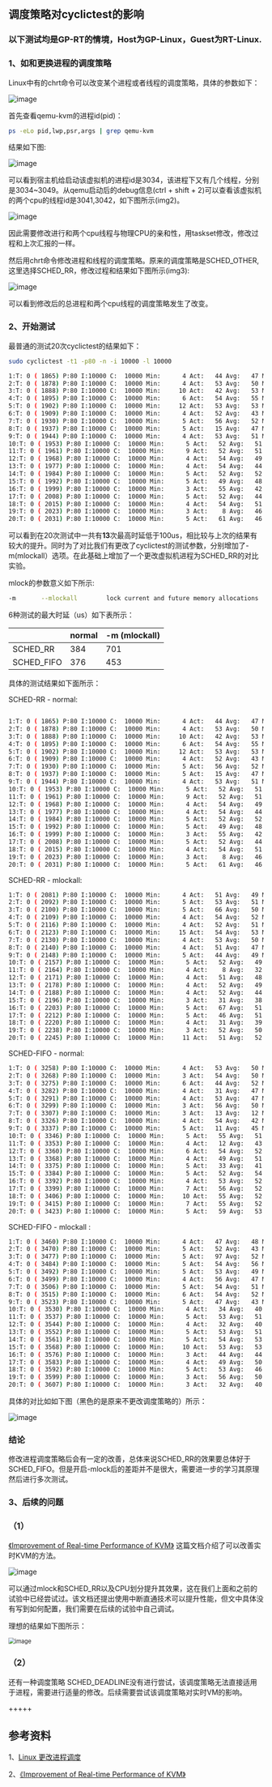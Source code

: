 ## 调度策略对cyclictest的影响

### 以下测试均是GP-RT的情境，Host为GP-Linux，Guest为RT-Linux.

### 1、如和更换进程的调度策略

Linux中有的chrt命令可以改变某个进程或者线程的调度策略，具体的参数如下：

![image](images/chrt_wiki.png)



首先查看qemu-kvm的进程id(pid)：

```bash
ps -eLo pid,lwp,psr,args | grep qemu-kvm
```

结果如下图:

![image](images/img1.png)



可以看到宿主机给启动该虚拟机的进程id是3034，该进程下又有几个线程，分别是3034~3049。从qemu启动后的debug信息(ctrl + shift + 2)可以查看该虚拟机的两个cpu的线程id是3041,3042，如下图所示(img2)。

![image](images/img2.png)

因此需要修改进行和两个cpu线程与物理CPU的亲和性，用taskset修改，修改过程和上次汇报的一样。

然后用chrt命令修改进程和线程的调度策略。原来的调度策略是SCHED_OTHER,这里选择SCHED_RR，修改过程和结果如下图所示(img3):

![image](images/img3.png)



可以看到修改后的总进程和两个cpu线程的调度策略发生了改变。



### 2、开始测试

最普通的测试20次cyclictest的结果如下：

```bash
sudo cyclictest -t1 -p80 -n -i 10000 -l 10000
```

```bash
1:T: 0 ( 1865) P:80 I:10000 C:  10000 Min:      4 Act:   44 Avg:   47 Max:     165
2:T: 0 ( 1878) P:80 I:10000 C:  10000 Min:      4 Act:   53 Avg:   50 Max:     163
3:T: 0 ( 1888) P:80 I:10000 C:  10000 Min:     10 Act:   42 Avg:   53 Max:     207
4:T: 0 ( 1895) P:80 I:10000 C:  10000 Min:      6 Act:   54 Avg:   55 Max:     386
5:T: 0 ( 1902) P:80 I:10000 C:  10000 Min:     12 Act:   53 Avg:   53 Max:     114
6:T: 0 ( 1909) P:80 I:10000 C:  10000 Min:      4 Act:   52 Avg:   43 Max:      83
7:T: 0 ( 1930) P:80 I:10000 C:  10000 Min:      5 Act:   56 Avg:   52 Max:      83
8:T: 0 ( 1937) P:80 I:10000 C:  10000 Min:      5 Act:   15 Avg:   47 Max:     100
9:T: 0 ( 1944) P:80 I:10000 C:  10000 Min:      4 Act:   53 Avg:   51 Max:      86
10:T: 0 ( 1953) P:80 I:10000 C:  10000 Min:      5 Act:   52 Avg:   51 Max:      97
11:T: 0 ( 1961) P:80 I:10000 C:  10000 Min:      9 Act:   52 Avg:   51 Max:      77
12:T: 0 ( 1968) P:80 I:10000 C:  10000 Min:      4 Act:   54 Avg:   49 Max:      71
13:T: 0 ( 1977) P:80 I:10000 C:  10000 Min:      4 Act:   54 Avg:   44 Max:      75
14:T: 0 ( 1984) P:80 I:10000 C:  10000 Min:      5 Act:   52 Avg:   52 Max:      85
15:T: 0 ( 1992) P:80 I:10000 C:  10000 Min:      5 Act:   49 Avg:   48 Max:      87
16:T: 0 ( 1999) P:80 I:10000 C:  10000 Min:      3 Act:   55 Avg:   42 Max:      73
17:T: 0 ( 2008) P:80 I:10000 C:  10000 Min:      5 Act:   52 Avg:   44 Max:      84
18:T: 0 ( 2015) P:80 I:10000 C:  10000 Min:      4 Act:   54 Avg:   51 Max:      91
19:T: 0 ( 2023) P:80 I:10000 C:  10000 Min:      3 Act:    8 Avg:   46 Max:     199
20:T: 0 ( 2031) P:80 I:10000 C:  10000 Min:      5 Act:   61 Avg:   46 Max:     170

```

可以看到在20次测试中一共有<b>13</b>次最高时延低于100us，相比较与上次的结果有较大的提升。同时为了对比我们有更改了cyclictest的测试参数，分别增加了-m(mlockall）选项。在此基础上增加了一个更改虚拟机进程为SCHED_RR的对比实验。

mlock的参数意义如下所示:

```bash
-m       --mlockall        lock current and future memory allocations
```





6种测试的最大时延（us）如下表所示：

|      | normal | -m (mlockall) |
| ---- | ---------------- | ---- |
| SCHED_RR | 384    | 701 |
| SCHED_FIFO | 376    | 453 |

具体的测试结果如下面所示：

SCHED-RR - normal:

```bash

1:T: 0 ( 1865) P:80 I:10000 C:  10000 Min:      4 Act:   44 Avg:   47 Max:     165
2:T: 0 ( 1878) P:80 I:10000 C:  10000 Min:      4 Act:   53 Avg:   50 Max:     163
3:T: 0 ( 1888) P:80 I:10000 C:  10000 Min:     10 Act:   42 Avg:   53 Max:     207
4:T: 0 ( 1895) P:80 I:10000 C:  10000 Min:      6 Act:   54 Avg:   55 Max:     386
5:T: 0 ( 1902) P:80 I:10000 C:  10000 Min:     12 Act:   53 Avg:   53 Max:     114
6:T: 0 ( 1909) P:80 I:10000 C:  10000 Min:      4 Act:   52 Avg:   43 Max:      83
7:T: 0 ( 1930) P:80 I:10000 C:  10000 Min:      5 Act:   56 Avg:   52 Max:      83
8:T: 0 ( 1937) P:80 I:10000 C:  10000 Min:      5 Act:   15 Avg:   47 Max:     100
9:T: 0 ( 1944) P:80 I:10000 C:  10000 Min:      4 Act:   53 Avg:   51 Max:      86
10:T: 0 ( 1953) P:80 I:10000 C:  10000 Min:      5 Act:   52 Avg:   51 Max:      97
11:T: 0 ( 1961) P:80 I:10000 C:  10000 Min:      9 Act:   52 Avg:   51 Max:      77
12:T: 0 ( 1968) P:80 I:10000 C:  10000 Min:      4 Act:   54 Avg:   49 Max:      71
13:T: 0 ( 1977) P:80 I:10000 C:  10000 Min:      4 Act:   54 Avg:   44 Max:      75
14:T: 0 ( 1984) P:80 I:10000 C:  10000 Min:      5 Act:   52 Avg:   52 Max:      85
15:T: 0 ( 1992) P:80 I:10000 C:  10000 Min:      5 Act:   49 Avg:   48 Max:      87
16:T: 0 ( 1999) P:80 I:10000 C:  10000 Min:      3 Act:   55 Avg:   42 Max:      73
17:T: 0 ( 2008) P:80 I:10000 C:  10000 Min:      5 Act:   52 Avg:   44 Max:      84
18:T: 0 ( 2015) P:80 I:10000 C:  10000 Min:      4 Act:   54 Avg:   51 Max:      91
19:T: 0 ( 2023) P:80 I:10000 C:  10000 Min:      3 Act:    8 Avg:   46 Max:     199
20:T: 0 ( 2031) P:80 I:10000 C:  10000 Min:      5 Act:   61 Avg:   46 Max:     170

```

SCHED-RR - mlockall:

```bash
1:T: 0 ( 2081) P:80 I:10000 C:  10000 Min:      4 Act:   51 Avg:   49 Max:     285
2:T: 0 ( 2092) P:80 I:10000 C:  10000 Min:      5 Act:   53 Avg:   51 Max:     213
3:T: 0 ( 2100) P:80 I:10000 C:  10000 Min:      5 Act:   66 Avg:   50 Max:     279
4:T: 0 ( 2109) P:80 I:10000 C:  10000 Min:      4 Act:   54 Avg:   52 Max:     701
5:T: 0 ( 2116) P:80 I:10000 C:  10000 Min:      4 Act:   52 Avg:   51 Max:      69
6:T: 0 ( 2123) P:80 I:10000 C:  10000 Min:     15 Act:   54 Avg:   53 Max:      85
7:T: 0 ( 2130) P:80 I:10000 C:  10000 Min:      4 Act:   53 Avg:   50 Max:     125
8:T: 0 ( 2140) P:80 I:10000 C:  10000 Min:      4 Act:   51 Avg:   47 Max:      87
9:T: 0 ( 2148) P:80 I:10000 C:  10000 Min:      5 Act:   44 Avg:   49 Max:      64
10:T: 0 ( 2157) P:80 I:10000 C:  10000 Min:      5 Act:   52 Avg:   49 Max:      87
11:T: 0 ( 2164) P:80 I:10000 C:  10000 Min:      4 Act:    8 Avg:   32 Max:      72
12:T: 0 ( 2171) P:80 I:10000 C:  10000 Min:      4 Act:   51 Avg:   48 Max:      89
13:T: 0 ( 2178) P:80 I:10000 C:  10000 Min:      4 Act:   52 Avg:   49 Max:      68
14:T: 0 ( 2188) P:80 I:10000 C:  10000 Min:      4 Act:   52 Avg:   44 Max:      83
15:T: 0 ( 2196) P:80 I:10000 C:  10000 Min:      3 Act:   31 Avg:   38 Max:      90
16:T: 0 ( 2203) P:80 I:10000 C:  10000 Min:      5 Act:   67 Avg:   51 Max:      75
17:T: 0 ( 2212) P:80 I:10000 C:  10000 Min:      5 Act:   46 Avg:   51 Max:     100
18:T: 0 ( 2220) P:80 I:10000 C:  10000 Min:      4 Act:   31 Avg:   39 Max:      75
19:T: 0 ( 2238) P:80 I:10000 C:  10000 Min:      3 Act:   52 Avg:   50 Max:      87
20:T: 0 ( 2245) P:80 I:10000 C:  10000 Min:     11 Act:   51 Avg:   52 Max:     152
```

SCHED-FIFO - normal:

```bash
1:T: 0 ( 3258) P:80 I:10000 C:  10000 Min:      4 Act:   53 Avg:   50 Max:      91
2:T: 0 ( 3268) P:80 I:10000 C:  10000 Min:      3 Act:   54 Avg:   50 Max:     124
3:T: 0 ( 3275) P:80 I:10000 C:  10000 Min:      6 Act:   44 Avg:   52 Max:      95
4:T: 0 ( 3282) P:80 I:10000 C:  10000 Min:      4 Act:   31 Avg:   47 Max:     376
5:T: 0 ( 3291) P:80 I:10000 C:  10000 Min:      4 Act:   53 Avg:   47 Max:      90
6:T: 0 ( 3299) P:80 I:10000 C:  10000 Min:      3 Act:   56 Avg:   50 Max:     120
7:T: 0 ( 3307) P:80 I:10000 C:  10000 Min:      3 Act:   13 Avg:   12 Max:      93
8:T: 0 ( 3326) P:80 I:10000 C:  10000 Min:      4 Act:   54 Avg:   42 Max:     346
9:T: 0 ( 3337) P:80 I:10000 C:  10000 Min:      5 Act:   11 Avg:   45 Max:     108
10:T: 0 ( 3346) P:80 I:10000 C:  10000 Min:      5 Act:   55 Avg:   51 Max:      87
11:T: 0 ( 3353) P:80 I:10000 C:  10000 Min:      4 Act:   12 Avg:   43 Max:     111
12:T: 0 ( 3360) P:80 I:10000 C:  10000 Min:      6 Act:   54 Avg:   52 Max:     295
13:T: 0 ( 3368) P:80 I:10000 C:  10000 Min:      4 Act:   49 Avg:   51 Max:     177
14:T: 0 ( 3375) P:80 I:10000 C:  10000 Min:      5 Act:   33 Avg:   41 Max:      88
15:T: 0 ( 3384) P:80 I:10000 C:  10000 Min:      5 Act:   52 Avg:   54 Max:     334
16:T: 0 ( 3392) P:80 I:10000 C:  10000 Min:      4 Act:   53 Avg:   52 Max:      90
17:T: 0 ( 3399) P:80 I:10000 C:  10000 Min:      7 Act:   56 Avg:   52 Max:      85
18:T: 0 ( 3406) P:80 I:10000 C:  10000 Min:     10 Act:   55 Avg:   52 Max:     151
19:T: 0 ( 3415) P:80 I:10000 C:  10000 Min:      7 Act:   55 Avg:   52 Max:      85
20:T: 0 ( 3423) P:80 I:10000 C:  10000 Min:      5 Act:   59 Avg:   53 Max:      90
```

SCHED-FIFO - mlockall	:

```bash
1:T: 0 ( 3460) P:80 I:10000 C:  10000 Min:      4 Act:   47 Avg:   48 Max:     157
2:T: 0 ( 3470) P:80 I:10000 C:  10000 Min:      5 Act:   52 Avg:   43 Max:     187
3:T: 0 ( 3477) P:80 I:10000 C:  10000 Min:      5 Act:   97 Avg:   52 Max:     220
4:T: 0 ( 3484) P:80 I:10000 C:  10000 Min:      5 Act:   54 Avg:   56 Max:     453
5:T: 0 ( 3492) P:80 I:10000 C:  10000 Min:      5 Act:   53 Avg:   49 Max:     106
6:T: 0 ( 3499) P:80 I:10000 C:  10000 Min:      4 Act:   56 Avg:   47 Max:      88
7:T: 0 ( 3506) P:80 I:10000 C:  10000 Min:      5 Act:   54 Avg:   51 Max:      89
8:T: 0 ( 3515) P:80 I:10000 C:  10000 Min:      6 Act:   54 Avg:   52 Max:      91
9:T: 0 ( 3523) P:80 I:10000 C:  10000 Min:      5 Act:   47 Avg:   43 Max:     103
10:T: 0 ( 3530) P:80 I:10000 C:  10000 Min:      4 Act:   34 Avg:   40 Max:     119
11:T: 0 ( 3537) P:80 I:10000 C:  10000 Min:      5 Act:   53 Avg:   51 Max:      88
12:T: 0 ( 3544) P:80 I:10000 C:  10000 Min:      4 Act:   32 Avg:   40 Max:     267
13:T: 0 ( 3552) P:80 I:10000 C:  10000 Min:      5 Act:   53 Avg:   51 Max:     177
14:T: 0 ( 3561) P:80 I:10000 C:  10000 Min:      5 Act:   54 Avg:   53 Max:      87
15:T: 0 ( 3568) P:80 I:10000 C:  10000 Min:     10 Act:   53 Avg:   53 Max:     291
16:T: 0 ( 3576) P:80 I:10000 C:  10000 Min:      3 Act:   44 Avg:   44 Max:     107
17:T: 0 ( 3583) P:80 I:10000 C:  10000 Min:      4 Act:   49 Avg:   50 Max:     114
18:T: 0 ( 3592) P:80 I:10000 C:  10000 Min:      5 Act:   53 Avg:   46 Max:     233
19:T: 0 ( 3599) P:80 I:10000 C:  10000 Min:      3 Act:   56 Avg:   50 Max:     102
20:T: 0 ( 3607) P:80 I:10000 C:  10000 Min:      3 Act:   32 Avg:   40 Max:     176

```



具体的对比如如下图（黑色的是原来不更改调度策略的）所示：

![image](images/compare2.png)



### 结论

修改进程调度策略后会有一定的改善，总体来说SCHED_RR的效果要总体好于SCHED_FIFO。但是开启-mlock后的差距并不是很大，需要进一步的学习其原理然后进行多次测试。





### 3、后续的问题

### （1）

[《Improvement of Real-time Performance of KVM》](https://github.com/xjtulab/kvm-stuff/blob/master/docs/reports/lcna_co2012_sekiyama.pdf) 这篇文档介绍了可以改善实时KVM的方法。

![image](images/guide.png)



可以通过mlock和SCHED_RR以及CPU划分提升其效果，这在我们上面和之前的试验中已经尝试过。该文档还提出使用中断直通技术可以提升性能，但文中具体没有写到如何配置，我们需要在后续的试验中自己调试。

理想的结果如下图所示：

<img src="images/target_result.png" alt="image" style="zoom:80%;" />



### （2）

还有一种调度策略 SCHED_DEADLINE没有进行尝试，该调度策略无法直接适用于进程，需要进行适量的修改。后续需要尝试该调度策略对实时VM的影响。




+++++



## 参考资料

1、[Linux 更改进程调度](https://blog.csdn.net/flyfish1986/article/details/82225937)

2、[《Improvement of Real-time Performance of KVM》](https://github.com/xjtulab/kvm-stuff/blob/master/docs/reports/lcna_co2012_sekiyama.pdf) 